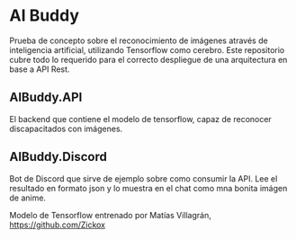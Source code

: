# AI Buddy

Prueba de concepto sobre el reconocimiento de imágenes através de inteligencia artificial, utilizando Tensorflow como cerebro.
Este repositorio cubre todo lo requerido para el correcto despliegue de una arquitectura en base a API Rest.

## AIBuddy.API

El backend que contiene el modelo de tensorflow, capaz de reconocer discapacitados con imágenes.

## AIBuddy.Discord

Bot de Discord que sirve de ejemplo sobre como consumir la API.
Lee el resultado en formato json y lo muestra en el chat como mna bonita imágen de anime.

Modelo de Tensorflow entrenado por Matías Villagrán, https://github.com/Zickox
